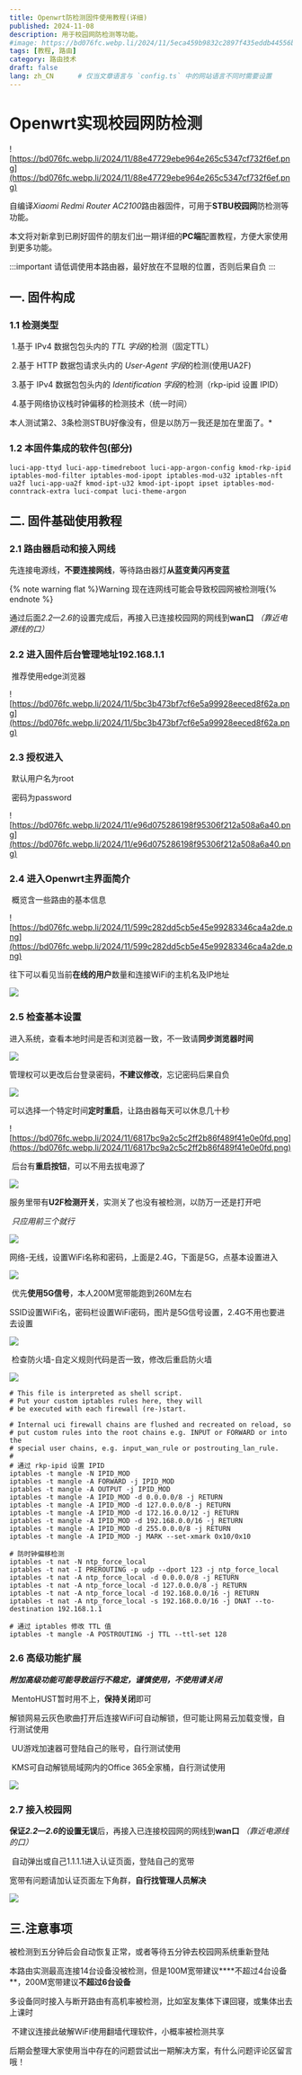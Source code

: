 ```yaml
---
title: Openwrt防检测固件使用教程(详细)
published: 2024-11-08
description: 用于校园网防检测等功能。
#image: https://bd076fc.webp.li/2024/11/5eca459b9832c2897f435eddb44556b7.png
tags: [教程, 路由]
category: 路由技术
draft: false
lang: zh_CN      # 仅当文章语言与 `config.ts` 中的网站语言不同时需要设置
---
```



# Openwrt实现校园网防检测

![https://bd076fc.webp.li/2024/11/88e47729ebe964e265c5347cf732f6ef.png](https://bd076fc.webp.li/2024/11/88e47729ebe964e265c5347cf732f6ef.png)

自编译*Xiaomi Redmi Router AC2100*路由器固件，可用于**STBU校园网**防检测等功能。

本文将对新拿到已刷好固件的朋友们出一期详细的**PC端**配置教程，方便大家使用到更多功能。

:::important
请低调使用本路由器，最好放在不显眼的位置，否则后果自负
:::

## 一.  固件构成



###     1.1 检测类型

​            1.基于 IPv4 数据包包头内的 *TTL 字段*的检测（固定TTL）

​            2.基于 HTTP 数据包请求头内的 *User-Agent 字段*的检测(使用UA2F)

​            3.基于 IPv4 数据包包头内的 *Identification 字段*的检测（rkp-ipid 设置 IPID）

​            4.基于网络协议栈时钟偏移的检测技术（统一时间）

​            本人测试第2、3条检测STBU好像没有，但是以防万一我还是加在里面了。*



###     1.2 本固件集成的软件包(部分)

```
luci-app-ttyd luci-app-timedreboot luci-app-argon-config kmod-rkp-ipid iptables-mod-filter iptables-mod-ipopt iptables-mod-u32 iptables-nft ua2f luci-app-ua2f kmod-ipt-u32 kmod-ipt-ipopt ipset iptables-mod-conntrack-extra luci-compat luci-theme-argon
```

## 二. 固件基础使用教程



###     2.1 路由器启动和接入网线

​        先连接电源线，**不要连接网线**，等待路由器灯**从蓝变黄闪再变蓝**

{% note warning flat %}Warning 现在连网线可能会导致校园网被检测哦{% endnote %}

​        通过后面*2.2—2.6*的设置完成后，再接入已连接校园网的网线到**wan口** *（靠近电源线的口）*



###     2.2 进入固件后台管理地址192.168.1.1

​        推荐使用edge浏览器

![https://bd076fc.webp.li/2024/11/5bc3b473bf7cf6e5a99928eeced8f62a.png](https://bd076fc.webp.li/2024/11/5bc3b473bf7cf6e5a99928eeced8f62a.png)



###     2.3 授权进入

​        默认用户名为root

​        密码为password

![https://bd076fc.webp.li/2024/11/e96d075286198f95306f212a508a6a40.png](https://bd076fc.webp.li/2024/11/e96d075286198f95306f212a508a6a40.png)



###     2.4 进入Openwrt主界面简介

​        概览含一些路由的基本信息

![https://bd076fc.webp.li/2024/11/599c282dd5cb5e45e99283346ca4a2de.png](https://bd076fc.webp.li/2024/11/599c282dd5cb5e45e99283346ca4a2de.png)



​        往下可以看见当前**在线的用户**数量和连接WiFi的主机名及IP地址

![](https://bd076fc.webp.li/2024/11/2774c65c3f77d1601b3afcdf47b21741.png)



###     2.5 检查基本设置

​        进入系统，查看本地时间是否和浏览器一致，不一致请**同步浏览器时间**

![](https://bd076fc.webp.li/2024/11/f2a7906c54d8585096a71f4fd293d5c4.png)



​        管理权可以更改后台登录密码，**不建议修改**，忘记密码后果自负

![](https://bd076fc.webp.li/2024/11/6e3fe828ed53138f84450be903f6cccf.png)



​        可以选择一个特定时间**定时重启**，让路由器每天可以休息几十秒

![https://bd076fc.webp.li/2024/11/6817bc9a2c5c2ff2b86f489f41e0e0fd.png](https://bd076fc.webp.li/2024/11/6817bc9a2c5c2ff2b86f489f41e0e0fd.png)



​        后台有**重启按钮**，可以不用去拔电源了

![](https://bd076fc.webp.li/2024/11/de41333db5aa52b72b1d829f780ecf6c.png)



​        服务里带有**U2F检测开关**，实测关了也没有被检测，以防万一还是打开吧

​        *只应用前三个就行*

![](https://bd076fc.webp.li/2024/11/c501485d173ffbf882ac8414e3e51ba6.png)



​        网络-无线，设置WiFi名称和密码，上面是2.4G，下面是5G，点基本设置进入

![](https://bd076fc.webp.li/2024/11/ba584e4e54f5b68ef396b813c4dcf58f.png)



​        优先**使用5G信号**，本人200M宽带能跑到260M左右

​        SSID设置WiFi名，密码栏设置WiFi密码，图片是5G信号设置，2.4G不用也要进去设置

![](https://bd076fc.webp.li/2024/11/7eac2411986fbe1da41dd07f7d2539c1.png)



​        检查防火墙-自定义规则代码是否一致，修改后重启防火墙

![](https://bd076fc.webp.li/2024/11/4da7adcead1e1c8b60934f9a7ee596ee.png)

```
# This file is interpreted as shell script.
# Put your custom iptables rules here, they will
# be executed with each firewall (re-)start.

# Internal uci firewall chains are flushed and recreated on reload, so
# put custom rules into the root chains e.g. INPUT or FORWARD or into the
# special user chains, e.g. input_wan_rule or postrouting_lan_rule.
#
# 通过 rkp-ipid 设置 IPID
iptables -t mangle -N IPID_MOD
iptables -t mangle -A FORWARD -j IPID_MOD
iptables -t mangle -A OUTPUT -j IPID_MOD
iptables -t mangle -A IPID_MOD -d 0.0.0.0/8 -j RETURN
iptables -t mangle -A IPID_MOD -d 127.0.0.0/8 -j RETURN
iptables -t mangle -A IPID_MOD -d 172.16.0.0/12 -j RETURN
iptables -t mangle -A IPID_MOD -d 192.168.0.0/16 -j RETURN
iptables -t mangle -A IPID_MOD -d 255.0.0.0/8 -j RETURN
iptables -t mangle -A IPID_MOD -j MARK --set-xmark 0x10/0x10

# 防时钟偏移检测
iptables -t nat -N ntp_force_local
iptables -t nat -I PREROUTING -p udp --dport 123 -j ntp_force_local
iptables -t nat -A ntp_force_local -d 0.0.0.0/8 -j RETURN
iptables -t nat -A ntp_force_local -d 127.0.0.0/8 -j RETURN
iptables -t nat -A ntp_force_local -d 192.168.0.0/16 -j RETURN
iptables -t nat -A ntp_force_local -s 192.168.0.0/16 -j DNAT --to-destination 192.168.1.1

# 通过 iptables 修改 TTL 值
iptables -t mangle -A POSTROUTING -j TTL --ttl-set 128

```



###     2.6 高级功能扩展

​        ***附加高级功能可能导致运行不稳定，谨慎使用，不使用请关闭***

​        MentoHUST暂时用不上，**保持关闭**即可

​        解锁网易云灰色歌曲打开后连接WiFi可自动解锁，但可能让网易云加载变慢，自行测试使用

​        UU游戏加速器可登陆自己的账号，自行测试使用

​        KMS可自动解锁局域网内的Office 365全家桶，自行测试使用

![](https://bd076fc.webp.li/2024/11/0b68a04d6deb9a3a5d00c76dd1ee3916.png)



###     2.7 接入校园网

​        **保证*2.2—2.6*的设置无误**后，再接入已连接校园网的网线到**wan口** *（靠近电源线的口）*

​        自动弹出或自己1.1.1.1进入认证页面，登陆自己的宽带

​        宽带有问题请加认证页面左下角群，**自行找管理人员解决**

![](https://bd076fc.webp.li/2024/11/fd5c2611c0b1ddb8264b11168005ec35.png)



## 三.注意事项

​    被检测到五分钟后会自动恢复正常，或者等待五分钟去校园网系统重新登陆

​    本路由实测最高连接14台设备没被检测，但是100M宽带建议****不超过4台设备**，200M宽带建议**不超过6台设备**

​    多设备同时接入与断开路由有高机率被检测，比如室友集体下课回寝，或集体出去上课时

​    不建议连接此破解WiFi使用翻墙代理软件，小概率被检测共享

​    后期会整理大家使用当中存在的问题尝试出一期解决方案，有什么问题评论区留言哦！
